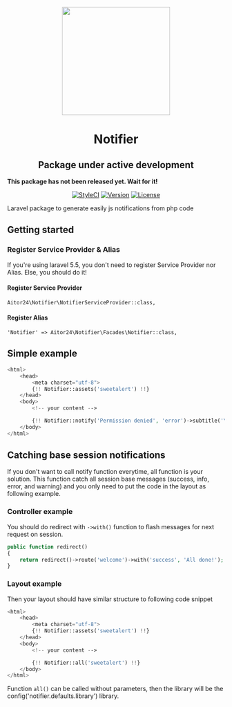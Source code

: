 <p align="center"><img height="250" src="https://i.imgur.com/pKVquiT.png"></p>

<h1 align="center">Notifier</h1>

<h2 align="center">Package under active development</h2>

<b align="center">This package has not been released yet. Wait for it!</b>

<p align="center">
    <a href="https://styleci.io/repos/97416845"><img src="https://styleci.io/repos/97416845/shield?style=flat&branch=master" alt="StyleCI"></a>
    <a href="https://github.com/24aitor/Notifier/releases"><img src="https://poser.pugx.org/aitor24/notifier/v/stable.svg" alt="Version"></a>
    <a href="https://raw.githubusercontent.com/24aitor/Notifier/master/LICENSE"><img src="https://poser.pugx.org/aitor24/notifier/license.svg" alt="License"></a>
</p>

Laravel package to generate easily js notifications from php code

## Getting started

### Register Service Provider & Alias

If you're using laravel 5.5, you don't need to register Service Provider nor Alias. Else, you should do it!

#### Register Service Provider

```
Aitor24\Notifier\NotifierServiceProvider::class,
```

#### Register Alias

```
'Notifier' => Aitor24\Notifier\Facades\Notifier::class,
```


## Simple example

```php
<html>
    <head>
        <meta charset="utf-8">
        {!! Notifier::assets('sweetalert') !!}
    </head>
    <body>
        <!-- your content -->

        {!! Notifier::notify('Permission denied', 'error')->subtitle('You have not access to this site!') !!}
    </body>
</html>
```

## Catching base session notifications

If you don't want to call notify function everytime, all function is your solution. This function catch all session base messages (success, info, error, and warning) and you only need to put the code in the layout as following example.

### Controller example

You should do redirect with ``->with()`` function to flash messages for next request on session.

```php
public function redirect()
{
    return redirect()->route('welcome')->with('success', 'All done!');
}
```

### Layout example

Then your layout should have similar structure to following code snippet

```php
<html>
    <head>
        <meta charset="utf-8">
        {!! Notifier::assets('sweetalert') !!}
    </head>
    <body>
        <!-- your content -->

        {!! Notifier::all('sweetalert') !!}
    </body>
</html>
```

Function ``all()`` can be called without parameters, then the library will be the config('notifier.defaults.library') library.
